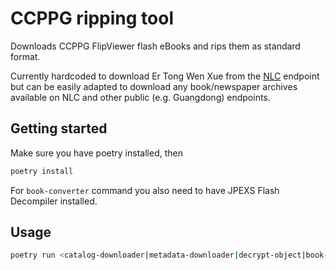 # CCPPG ripping tool

Downloads CCPPG FlipViewer flash eBooks and rips them as standard format.

Currently hardcoded to download Er Tong Wen Xue from the [NLC](http://www.nlc.cn) endpoint but can be easily adapted to download any book/newspaper archives available on NLC and other public (e.g. Guangdong) endpoints.

## Getting started

Make sure you have poetry installed, then

```sh
poetry install
```

For `book-converter` command you also need to have JPEXS Flash Decompiler installed.

## Usage

```sh
poetry run <catalog-downloader|metadata-downloader|decrypt-object|book-converter|decrypt-access-code> ...
```
